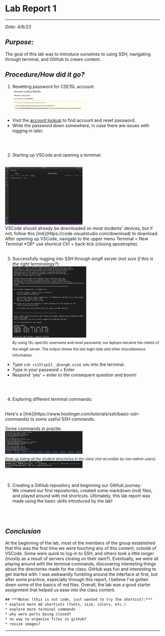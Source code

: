 # **Lab Report 1**
---
*Date: 4/6/23*

## ***Purpose:***
The goal of this lab was to introduce ourselves to using SSH, navigating through terminal, and GitHub to creare content. 


## ***Procedure/How did it go?*** 
1. Resetting password for CSE15L account: <br>
<img src="pwResetSS.png" alt="Reset Tool" width="50%" height="50%"> <br>
* Visit the [account lookup](https://sdacs.ucsd.edu/~icc/index.php) to find account and reset password.
* Write the password down somewhere, in case there are issues with logging in later.
<br>

</br>

2. Starting up VSCode and opening a terminal: 
<br/>
<img src="vscodeSS.png" alt="VSCode" width="50%" height="50%"> 
<br/>
VSCode should already be downloaded on most students' devices, but if not, follow this [link](https://code.visualstudio.com/download) to download. 
After opening up VSCode, navigate to the upper menu Terminal < New Terminal *OR* use shortcut Ctrl + back-tick (closing apostrophe). 
<br>

</br>

3. Successfully logging into SSH through *ieng6* server (*not sure if this is the right terminology?*): <br>
<img src="sshLogin.png" alt="SSH Login" width="50%" height="50%"> <br>
<sub>By using 15L-specific username and reset password, our laptops became the clients of the ieng6 server. The output shows the last login date and other miscellaneous information. <br>
* Type `ssh cs15lsp23__@ieng6.ucsd.edu` into the terminal.
* Type in your password + Enter
* Respond 'yes' + enter to the consequent question and boom!
</sub>
<br>

</br>

4. Exploring different terminal commands: 
<br>
Here's a [link](https://www.hostinger.com/tutorials/ssh/basic-ssh-commands) to some useful SSH commands. <br/>

Some commands in practie: <br/>
<img src="sshCom1.png" alt="SSH Com1" width="50%" height="50%"> <br/>
<sub>*Ends up listing all the student directories in the class (not accesible by non-admin users).*</sub> 
<br/>
<img src="sshCom2.png" alt="SSh Com2" width="50%" height="50%">
<br>

</br>

5. Creating a GitHub repository and beginning our GitHub journey: <br>
We created our first repositories, created some markdown (md) files, and played around with md shortcuts. Ultimately, this lab report was made using the basic skills introduced by the lab!
<br>

</br>

## ***Conclusion***
At the beginning of the lab, most of the members of the group established that this was the first time we were touching any of this content, outside of VSCode. Some were quick to log-in to SSH, and others took a little longer (mostly as a result of servers closing on their own?). Eventually, we were all playing around with the terminal commands, discovering interesting things about the directories made for the class. GitHub was fun and interesting to get started with. I was awkwardly fumbling around the interface at first, but after some practice, especially through this report, I believe I've gotten down some of the basics of md files. Overall, the lab was a good starter assignment that helped us ease into the class content.

```
## ***Notes (this is not code, just wanted to try the shortcut):***
* explore more md shortcuts (fonts, size, colors, etc.)
* explore more terminal commands
* why were ports being closed?
* no way to organize files in github?
* resize images?
```
---
